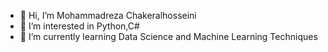 - 👋 Hi, I’m Mohammadreza Chakeralhosseini
- 👀 I’m interested in Python,C#
- 🌱 I’m currently learning Data Science and Machine Learning Techniques


<!---
happysmiker/happysmiker is a ✨ special ✨ repository because its `README.md` (this file) appears on your GitHub profile.
You can click the Preview link to take a look at your changes.
--->
